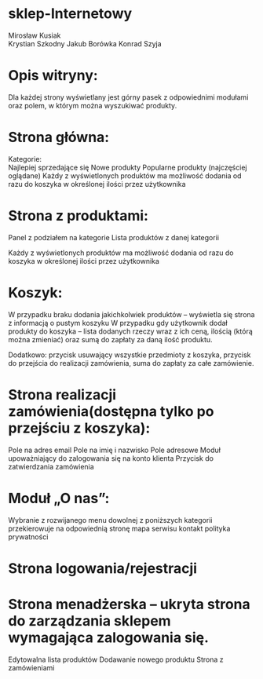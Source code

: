 # sklep-Internetowy

Mirosław Kusiak  
Krystian Szkodny
Jakub Borówka
Konrad Szyja

# Opis witryny:


Dla każdej strony wyświetlany jest górny pasek z odpowiednimi modułami oraz polem, w którym można wyszukiwać produkty.


# Strona główna:
Kategorie:<br />
Najlepiej sprzedające się
Nowe produkty
Popularne produkty (najczęściej oglądane)
Każdy z wyświetlonych produktów ma możliwość dodania od razu do koszyka w określonej ilości przez użytkownika

# Strona z produktami:
Panel z podziałem na kategorie
Lista produktów z danej kategorii

Każdy z wyświetlonych produktów ma możliwość dodania od razu do koszyka w określonej ilości
przez użytkownika

# Koszyk:
W przypadku braku dodania jakichkolwiek produktów – wyświetla się strona z informacją o pustym koszyku
W przypadku gdy użytkownik dodał produkty do koszyka – lista dodanych rzeczy wraz z ich ceną, ilością (którą można zmieniać) oraz sumą do zapłaty za daną ilość produktu.

Dodatkowo: przycisk usuwający wszystkie przedmioty z koszyka, przycisk do przejścia do realizacji zamówienia, suma do zapłaty za całe zamówienie.

# Strona realizacji zamówienia(dostępna tylko po przejściu z koszyka):
Pole na adres email
Pole na imię i nazwisko
Pole adresowe
Moduł upoważniający do zalogowania się na konto klienta
Przycisk do zatwierdzania zamówienia

# Moduł „O nas”:
Wybranie z rozwijanego menu dowolnej z poniższych kategorii przekierowuje na odpowiednią stronę
mapa serwisu
kontakt
polityka prywatności

# Strona logowania/rejestracji

# Strona menadżerska – ukryta strona do zarządzania sklepem wymagająca zalogowania się.
Edytowalna lista produktów
Dodawanie nowego produktu
Strona z zamówieniami
